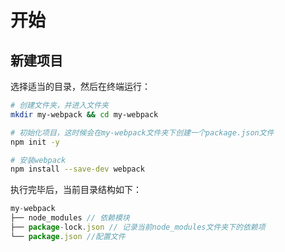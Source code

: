 # 开始

## 新建项目

选择适当的目录，然后在终端运行：

```bash
# 创建文件夹，并进入文件夹
mkdir my-webpack && cd my-webpack

# 初始化项目，这时候会在my-webpack文件夹下创建一个package.json文件
npm init -y

# 安装webpack
npm install --save-dev webpack
```

执行完毕后，当前目录结构如下：

```js
my-webpack
├── node_modules // 依赖模块
├── package-lock.json // 记录当前node_modules文件夹下的依赖项
└── package.json //配置文件
```



